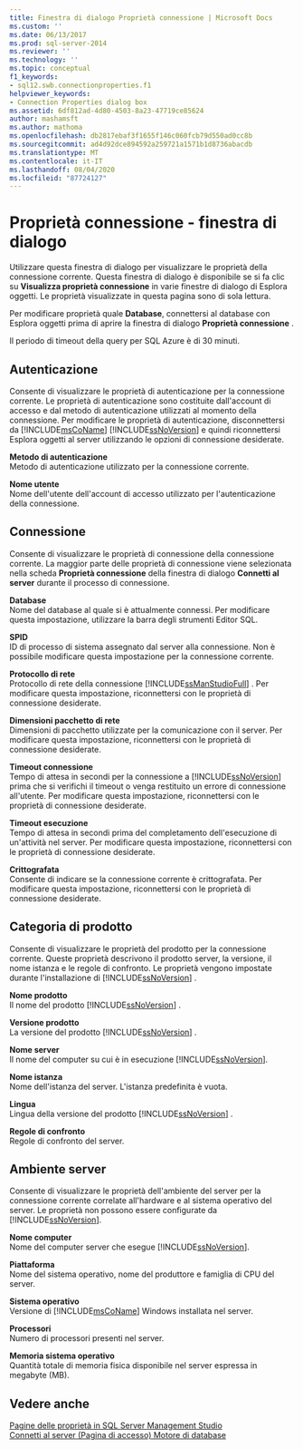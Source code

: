 ```yaml
---
title: Finestra di dialogo Proprietà connessione | Microsoft Docs
ms.custom: ''
ms.date: 06/13/2017
ms.prod: sql-server-2014
ms.reviewer: ''
ms.technology: ''
ms.topic: conceptual
f1_keywords:
- sql12.swb.connectionproperties.f1
helpviewer_keywords:
- Connection Properties dialog box
ms.assetid: 6df812ad-4d80-4503-8a23-47719ce85624
author: mashamsft
ms.author: mathoma
ms.openlocfilehash: db2817ebaf3f1655f146c060fcb79d550ad0cc8b
ms.sourcegitcommit: ad4d92dce894592a259721a1571b1d8736abacdb
ms.translationtype: MT
ms.contentlocale: it-IT
ms.lasthandoff: 08/04/2020
ms.locfileid: "87724127"
---
```

# <a name="connection-properties-dialog-box"></a>Proprietà connessione - finestra di dialogo
  Utilizzare questa finestra di dialogo per visualizzare le proprietà della connessione corrente. Questa finestra di dialogo è disponibile se si fa clic su **Visualizza proprietà connessione** in varie finestre di dialogo di Esplora oggetti. Le proprietà visualizzate in questa pagina sono di sola lettura.  
  
 Per modificare proprietà quale **Database**, connettersi al database con Esplora oggetti prima di aprire la finestra di dialogo **Proprietà connessione** .  
  
 Il periodo di timeout della query per SQL Azure è di 30 minuti.  
  
## <a name="authentication"></a>Autenticazione  
 Consente di visualizzare le proprietà di autenticazione per la connessione corrente. Le proprietà di autenticazione sono costituite dall'account di accesso e dal metodo di autenticazione utilizzati al momento della connessione. Per modificare le proprietà di autenticazione, disconnettersi da [!INCLUDE[msCoName](../includes/msconame-md.md)] [!INCLUDE[ssNoVersion](../includes/ssnoversion-md.md)] e quindi riconnettersi Esplora oggetti al server utilizzando le opzioni di connessione desiderate.  
  
 **Metodo di autenticazione**  
 Metodo di autenticazione utilizzato per la connessione corrente.  
  
 **Nome utente**  
 Nome dell'utente dell'account di accesso utilizzato per l'autenticazione della connessione.  
  
## <a name="connection-category"></a>Connessione  
 Consente di visualizzare le proprietà di connessione della connessione corrente. La maggior parte delle proprietà di connessione viene selezionata nella scheda **Proprietà connessione** della finestra di dialogo **Connetti al server** durante il processo di connessione.  
  
 **Database**  
 Nome del database al quale si è attualmente connessi. Per modificare questa impostazione, utilizzare la barra degli strumenti Editor SQL.  
  
 **SPID**  
 ID di processo di sistema assegnato dal server alla connessione. Non è possibile modificare questa impostazione per la connessione corrente.  
  
 **Protocollo di rete**  
 Protocollo di rete della connessione [!INCLUDE[ssManStudioFull](../includes/ssmanstudiofull-md.md)] . Per modificare questa impostazione, riconnettersi con le proprietà di connessione desiderate.  
  
 **Dimensioni pacchetto di rete**  
 Dimensioni di pacchetto utilizzate per la comunicazione con il server. Per modificare questa impostazione, riconnettersi con le proprietà di connessione desiderate.  
  
 **Timeout connessione**  
 Tempo di attesa in secondi per la connessione a [!INCLUDE[ssNoVersion](../includes/ssnoversion-md.md)] prima che si verifichi il timeout o venga restituito un errore di connessione all'utente. Per modificare questa impostazione, riconnettersi con le proprietà di connessione desiderate.  
  
 **Timeout esecuzione**  
 Tempo di attesa in secondi prima del completamento dell'esecuzione di un'attività nel server. Per modificare questa impostazione, riconnettersi con le proprietà di connessione desiderate.  
  
 **Crittografata**  
 Consente di indicare se la connessione corrente è crittografata. Per modificare questa impostazione, riconnettersi con le proprietà di connessione desiderate.  
  
## <a name="product-category"></a>Categoria di prodotto  
 Consente di visualizzare le proprietà del prodotto per la connessione corrente. Queste proprietà descrivono il prodotto server, la versione, il nome istanza e le regole di confronto. Le proprietà vengono impostate durante l'installazione di [!INCLUDE[ssNoVersion](../includes/ssnoversion-md.md)] .  
  
 **Nome prodotto**  
 Il nome del prodotto [!INCLUDE[ssNoVersion](../includes/ssnoversion-md.md)] .  
  
 **Versione prodotto**  
 La versione del prodotto [!INCLUDE[ssNoVersion](../includes/ssnoversion-md.md)] .  
  
 **Nome server**  
 Il nome del computer su cui è in esecuzione [!INCLUDE[ssNoVersion](../includes/ssnoversion-md.md)].  
  
 **Nome istanza**  
 Nome dell'istanza del server. L'istanza predefinita è vuota.  
  
 **Lingua**  
 Lingua della versione del prodotto [!INCLUDE[ssNoVersion](../includes/ssnoversion-md.md)] .  
  
 **Regole di confronto**  
 Regole di confronto del server.  
  
## <a name="server-environment-category"></a>Ambiente server  
 Consente di visualizzare le proprietà dell'ambiente del server per la connessione corrente correlate all'hardware e al sistema operativo del server. Le proprietà non possono essere configurate da [!INCLUDE[ssNoVersion](../includes/ssnoversion-md.md)].  
  
 **Nome computer**  
 Nome del computer server che esegue [!INCLUDE[ssNoVersion](../includes/ssnoversion-md.md)].  
  
 **Piattaforma**  
 Nome del sistema operativo, nome del produttore e famiglia di CPU del server.  
  
 **Sistema operativo**  
 Versione di [!INCLUDE[msCoName](../includes/msconame-md.md)] Windows installata nel server.  
  
 **Processori**  
 Numero di processori presenti nel server.  
  
 **Memoria sistema operativo**  
 Quantità totale di memoria fisica disponibile nel server espressa in megabyte (MB).  
  
## <a name="see-also"></a>Vedere anche  
 [Pagine delle proprietà in SQL Server Management Studio](../ssms/property-pages-in-sql-server-management-studio.md)   
 [Connetti al server &#40;Pagina di accesso&#41; Motore di database](../ssms/f1-help/connect-to-server-login-page-database-engine.md)  
  
  

